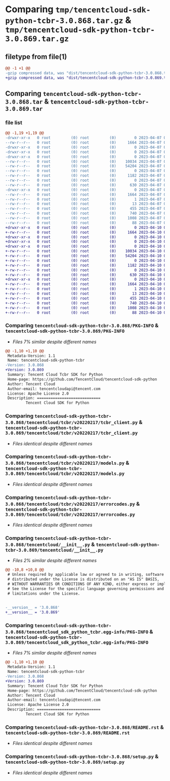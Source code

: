 # Comparing `tmp/tencentcloud-sdk-python-tcbr-3.0.868.tar.gz` & `tmp/tencentcloud-sdk-python-tcbr-3.0.869.tar.gz`

## filetype from file(1)

```diff
@@ -1 +1 @@
-gzip compressed data, was "dist/tencentcloud-sdk-python-tcbr-3.0.868.tar", last modified: Fri Apr  7 01:00:09 2023, max compression
+gzip compressed data, was "dist/tencentcloud-sdk-python-tcbr-3.0.869.tar", last modified: Mon Apr 10 03:14:26 2023, max compression
```

## Comparing `tencentcloud-sdk-python-tcbr-3.0.868.tar` & `tencentcloud-sdk-python-tcbr-3.0.869.tar`

### file list

```diff
@@ -1,19 +1,19 @@
-drwxr-xr-x   0 root         (0) root         (0)        0 2023-04-07 01:00:09.000000 tencentcloud-sdk-python-tcbr-3.0.868/
--rw-r--r--   0 root         (0) root         (0)     1664 2023-04-07 01:00:09.000000 tencentcloud-sdk-python-tcbr-3.0.868/PKG-INFO
-drwxr-xr-x   0 root         (0) root         (0)        0 2023-04-07 01:00:09.000000 tencentcloud-sdk-python-tcbr-3.0.868/tencentcloud/
-drwxr-xr-x   0 root         (0) root         (0)        0 2023-04-07 01:00:09.000000 tencentcloud-sdk-python-tcbr-3.0.868/tencentcloud/tcbr/
-drwxr-xr-x   0 root         (0) root         (0)        0 2023-04-07 01:00:09.000000 tencentcloud-sdk-python-tcbr-3.0.868/tencentcloud/tcbr/v20220217/
--rw-r--r--   0 root         (0) root         (0)    10034 2023-04-07 01:00:09.000000 tencentcloud-sdk-python-tcbr-3.0.868/tencentcloud/tcbr/v20220217/tcbr_client.py
--rw-r--r--   0 root         (0) root         (0)    54204 2023-04-07 01:00:09.000000 tencentcloud-sdk-python-tcbr-3.0.868/tencentcloud/tcbr/v20220217/models.py
--rw-r--r--   0 root         (0) root         (0)        0 2023-04-07 01:00:09.000000 tencentcloud-sdk-python-tcbr-3.0.868/tencentcloud/tcbr/v20220217/__init__.py
--rw-r--r--   0 root         (0) root         (0)     1182 2023-04-07 01:00:09.000000 tencentcloud-sdk-python-tcbr-3.0.868/tencentcloud/tcbr/v20220217/errorcodes.py
--rw-r--r--   0 root         (0) root         (0)        0 2023-04-07 01:00:09.000000 tencentcloud-sdk-python-tcbr-3.0.868/tencentcloud/tcbr/__init__.py
--rw-r--r--   0 root         (0) root         (0)      630 2023-04-07 01:00:09.000000 tencentcloud-sdk-python-tcbr-3.0.868/tencentcloud/__init__.py
-drwxr-xr-x   0 root         (0) root         (0)        0 2023-04-07 01:00:09.000000 tencentcloud-sdk-python-tcbr-3.0.868/tencentcloud_sdk_python_tcbr.egg-info/
--rw-r--r--   0 root         (0) root         (0)     1664 2023-04-07 01:00:09.000000 tencentcloud-sdk-python-tcbr-3.0.868/tencentcloud_sdk_python_tcbr.egg-info/PKG-INFO
--rw-r--r--   0 root         (0) root         (0)        1 2023-04-07 01:00:09.000000 tencentcloud-sdk-python-tcbr-3.0.868/tencentcloud_sdk_python_tcbr.egg-info/dependency_links.txt
--rw-r--r--   0 root         (0) root         (0)       13 2023-04-07 01:00:09.000000 tencentcloud-sdk-python-tcbr-3.0.868/tencentcloud_sdk_python_tcbr.egg-info/top_level.txt
--rw-r--r--   0 root         (0) root         (0)      455 2023-04-07 01:00:09.000000 tencentcloud-sdk-python-tcbr-3.0.868/tencentcloud_sdk_python_tcbr.egg-info/SOURCES.txt
--rw-r--r--   0 root         (0) root         (0)      740 2023-04-07 01:00:09.000000 tencentcloud-sdk-python-tcbr-3.0.868/README.rst
--rw-r--r--   0 root         (0) root         (0)     1008 2023-04-07 01:00:09.000000 tencentcloud-sdk-python-tcbr-3.0.868/setup.py
--rw-r--r--   0 root         (0) root         (0)       88 2023-04-07 01:00:09.000000 tencentcloud-sdk-python-tcbr-3.0.868/setup.cfg
+drwxr-xr-x   0 root         (0) root         (0)        0 2023-04-10 03:14:26.000000 tencentcloud-sdk-python-tcbr-3.0.869/
+-rw-r--r--   0 root         (0) root         (0)     1664 2023-04-10 03:14:26.000000 tencentcloud-sdk-python-tcbr-3.0.869/PKG-INFO
+drwxr-xr-x   0 root         (0) root         (0)        0 2023-04-10 03:14:26.000000 tencentcloud-sdk-python-tcbr-3.0.869/tencentcloud/
+drwxr-xr-x   0 root         (0) root         (0)        0 2023-04-10 03:14:26.000000 tencentcloud-sdk-python-tcbr-3.0.869/tencentcloud/tcbr/
+drwxr-xr-x   0 root         (0) root         (0)        0 2023-04-10 03:14:26.000000 tencentcloud-sdk-python-tcbr-3.0.869/tencentcloud/tcbr/v20220217/
+-rw-r--r--   0 root         (0) root         (0)    10034 2023-04-10 03:14:26.000000 tencentcloud-sdk-python-tcbr-3.0.869/tencentcloud/tcbr/v20220217/tcbr_client.py
+-rw-r--r--   0 root         (0) root         (0)    54204 2023-04-10 03:14:26.000000 tencentcloud-sdk-python-tcbr-3.0.869/tencentcloud/tcbr/v20220217/models.py
+-rw-r--r--   0 root         (0) root         (0)        0 2023-04-10 03:14:26.000000 tencentcloud-sdk-python-tcbr-3.0.869/tencentcloud/tcbr/v20220217/__init__.py
+-rw-r--r--   0 root         (0) root         (0)     1182 2023-04-10 03:14:26.000000 tencentcloud-sdk-python-tcbr-3.0.869/tencentcloud/tcbr/v20220217/errorcodes.py
+-rw-r--r--   0 root         (0) root         (0)        0 2023-04-10 03:14:26.000000 tencentcloud-sdk-python-tcbr-3.0.869/tencentcloud/tcbr/__init__.py
+-rw-r--r--   0 root         (0) root         (0)      630 2023-04-10 03:14:26.000000 tencentcloud-sdk-python-tcbr-3.0.869/tencentcloud/__init__.py
+drwxr-xr-x   0 root         (0) root         (0)        0 2023-04-10 03:14:26.000000 tencentcloud-sdk-python-tcbr-3.0.869/tencentcloud_sdk_python_tcbr.egg-info/
+-rw-r--r--   0 root         (0) root         (0)     1664 2023-04-10 03:14:26.000000 tencentcloud-sdk-python-tcbr-3.0.869/tencentcloud_sdk_python_tcbr.egg-info/PKG-INFO
+-rw-r--r--   0 root         (0) root         (0)        1 2023-04-10 03:14:26.000000 tencentcloud-sdk-python-tcbr-3.0.869/tencentcloud_sdk_python_tcbr.egg-info/dependency_links.txt
+-rw-r--r--   0 root         (0) root         (0)       13 2023-04-10 03:14:26.000000 tencentcloud-sdk-python-tcbr-3.0.869/tencentcloud_sdk_python_tcbr.egg-info/top_level.txt
+-rw-r--r--   0 root         (0) root         (0)      455 2023-04-10 03:14:26.000000 tencentcloud-sdk-python-tcbr-3.0.869/tencentcloud_sdk_python_tcbr.egg-info/SOURCES.txt
+-rw-r--r--   0 root         (0) root         (0)      740 2023-04-10 03:14:26.000000 tencentcloud-sdk-python-tcbr-3.0.869/README.rst
+-rw-r--r--   0 root         (0) root         (0)     1008 2023-04-10 03:14:26.000000 tencentcloud-sdk-python-tcbr-3.0.869/setup.py
+-rw-r--r--   0 root         (0) root         (0)       88 2023-04-10 03:14:26.000000 tencentcloud-sdk-python-tcbr-3.0.869/setup.cfg
```

### Comparing `tencentcloud-sdk-python-tcbr-3.0.868/PKG-INFO` & `tencentcloud-sdk-python-tcbr-3.0.869/PKG-INFO`

 * *Files 7% similar despite different names*

```diff
@@ -1,10 +1,10 @@
 Metadata-Version: 1.1
 Name: tencentcloud-sdk-python-tcbr
-Version: 3.0.868
+Version: 3.0.869
 Summary: Tencent Cloud Tcbr SDK for Python
 Home-page: https://github.com/TencentCloud/tencentcloud-sdk-python
 Author: Tencent Cloud
 Author-email: tencentcloudapi@tencent.com
 License: Apache License 2.0
 Description: ============================
         Tencent Cloud SDK for Python
```

### Comparing `tencentcloud-sdk-python-tcbr-3.0.868/tencentcloud/tcbr/v20220217/tcbr_client.py` & `tencentcloud-sdk-python-tcbr-3.0.869/tencentcloud/tcbr/v20220217/tcbr_client.py`

 * *Files identical despite different names*

### Comparing `tencentcloud-sdk-python-tcbr-3.0.868/tencentcloud/tcbr/v20220217/models.py` & `tencentcloud-sdk-python-tcbr-3.0.869/tencentcloud/tcbr/v20220217/models.py`

 * *Files identical despite different names*

### Comparing `tencentcloud-sdk-python-tcbr-3.0.868/tencentcloud/tcbr/v20220217/errorcodes.py` & `tencentcloud-sdk-python-tcbr-3.0.869/tencentcloud/tcbr/v20220217/errorcodes.py`

 * *Files identical despite different names*

### Comparing `tencentcloud-sdk-python-tcbr-3.0.868/tencentcloud/__init__.py` & `tencentcloud-sdk-python-tcbr-3.0.869/tencentcloud/__init__.py`

 * *Files 2% similar despite different names*

```diff
@@ -10,8 +10,8 @@
 # Unless required by applicable law or agreed to in writing, software
 # distributed under the License is distributed on an "AS IS" BASIS,
 # WITHOUT WARRANTIES OR CONDITIONS OF ANY KIND, either express or implied.
 # See the License for the specific language governing permissions and
 # limitations under the License.
 
 
-__version__ = '3.0.868'
+__version__ = '3.0.869'
```

### Comparing `tencentcloud-sdk-python-tcbr-3.0.868/tencentcloud_sdk_python_tcbr.egg-info/PKG-INFO` & `tencentcloud-sdk-python-tcbr-3.0.869/tencentcloud_sdk_python_tcbr.egg-info/PKG-INFO`

 * *Files 7% similar despite different names*

```diff
@@ -1,10 +1,10 @@
 Metadata-Version: 1.1
 Name: tencentcloud-sdk-python-tcbr
-Version: 3.0.868
+Version: 3.0.869
 Summary: Tencent Cloud Tcbr SDK for Python
 Home-page: https://github.com/TencentCloud/tencentcloud-sdk-python
 Author: Tencent Cloud
 Author-email: tencentcloudapi@tencent.com
 License: Apache License 2.0
 Description: ============================
         Tencent Cloud SDK for Python
```

### Comparing `tencentcloud-sdk-python-tcbr-3.0.868/README.rst` & `tencentcloud-sdk-python-tcbr-3.0.869/README.rst`

 * *Files identical despite different names*

### Comparing `tencentcloud-sdk-python-tcbr-3.0.868/setup.py` & `tencentcloud-sdk-python-tcbr-3.0.869/setup.py`

 * *Files identical despite different names*

